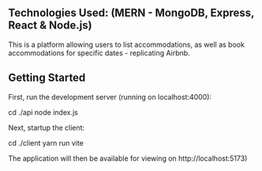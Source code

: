 ## Technologies Used: (MERN - MongoDB, Express, React & Node.js) 


This is a platform allowing users to list accommodations, as well as book accommodations for specific dates - replicating Airbnb. 

## Getting Started

First, run the development server (running on localhost:4000):

cd ./api 
node index.js

Next, startup the client:

cd ./client
yarn run vite 

The application will then be available for viewing on http://localhost:5173)



